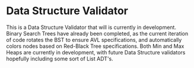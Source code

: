 # Data Structure Validator
This is a Data Structure Validator that will is currently in development. Binary Search Trees have already been completed, as the current iteration of code rotates the BST to ensure AVL specifications, and automatically colors nodes based on Red-Black Tree specifications. Both Min and Max Heaps are currently in development, with future Data Structure validators hopefully including some sort of List ADT's.

